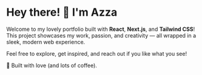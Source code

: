 # Hey there! 👋 I'm Azza

Welcome to my lovely portfolio built with **React**, **Next.js**, and **Tailwind CSS**!  
This project showcases my work, passion, and creativity — all wrapped in a sleek, modern web experience.  

Feel free to explore, get inspired, and reach out if you like what you see!

🚀 Built with love (and lots of coffee).
